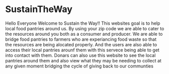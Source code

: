 # SustainTheWay

Hello Everyone Welcome to Sustain the Way!! This websites goal is to help local food pantries around us. By using your zip code we are able to cater to the resources around you both as a consumer and producer. We are able to bridge food pantries to farmers who are experiancing food waste so that the resources are being alocated properly. And the users are also able to access their local pantries arounf them with this servece being able to get into contact with them. 
Donars can also use this website to see the local pantries around them and also view what they may be needing to collect at any given moment bridging the cycle of giving back to our communties
